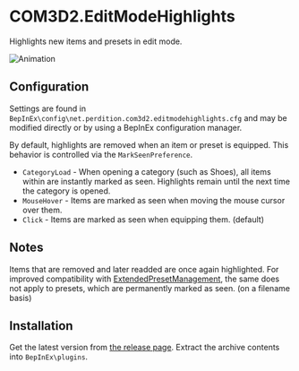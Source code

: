 # COM3D2.EditModeHighlights

Highlights new items and presets in edit mode.

![Animation](https://user-images.githubusercontent.com/87424475/209343114-e1586e26-7712-454d-b6e7-da812ab6667c.gif)

## Configuration

Settings are found in `BepInEx\config\net.perdition.com3d2.editmodehighlights.cfg` and may be modified directly or by using a BepInEx configuration manager.

By default, highlights are removed when an item or preset is equipped. This behavior is controlled via the `MarkSeenPreference`.

- `CategoryLoad` - When opening a category (such as Shoes), all items within are instantly marked as seen. Highlights remain until the next time the category is opened.
- `MouseHover` - Items are marked as seen when moving the mouse cursor over them.
- `Click` - Items are marked as seen when equipping them. (default)

## Notes

Items that are removed and later readded are once again highlighted. For improved compatibility with [ExtendedPresetManagement](https://github.com/krypto5863/COM3D2.ExtendedPresetManagement), the same does not apply to presets, which are permanently marked as seen. (on a filename basis)

## Installation

Get the latest version from [the release page](../../releases/latest). Extract the archive contents into `BepInEx\plugins`.
